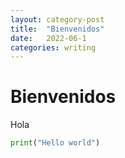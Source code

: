 ```yaml
---
layout: category-post
title:  "Bienvenidos"
date:   2022-06-1
categories: writing
---
```


# Bienvenidos

Hola

```python
print("Hello world")
```





